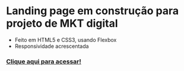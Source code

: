 # Landing page em construção para projeto de MKT digital
* Feito em HTML5 e CSS3, usando Flexbox
* Responsividade acrescentada

### [Clique aqui para acessar!](https://andrestanlley.github.io/clidenorf-page)
